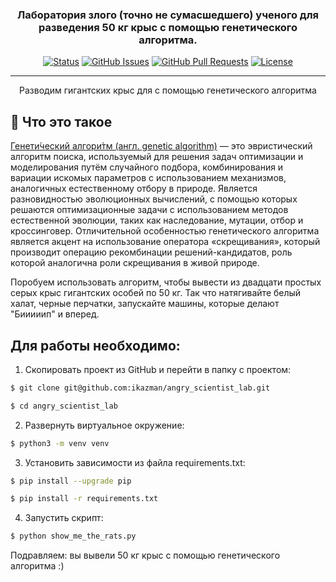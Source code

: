 <h3 align="center">Лаборатория злого (точно не сумасшедшего) ученого для разведения 50 кг крыс с помощью генетического алгоритма.</h3>

<div align="center">

[![Status](https://img.shields.io/badge/status-active-success.svg)]()
[![GitHub Issues](https://img.shields.io/github/issues/kylelobo/The-Documentation-Compendium.svg)](https://github.com/kylelobo/The-Documentation-Compendium/issues)
[![GitHub Pull Requests](https://img.shields.io/github/issues-pr/kylelobo/The-Documentation-Compendium.svg)](https://github.com/kylelobo/The-Documentation-Compendium/pulls)
[![License](https://img.shields.io/badge/license-MIT-blue.svg)](/LICENSE)

</div>

---

<p align="center"> Разводим гигантских крыс для с помощью генетического алгоритма
    <br> 
</p>

## 🧐 Что это такое <a name = "about"></a>

[Генети́ческий алгори́тм (англ. genetic algorithm)](https://ru.wikipedia.org/wiki/%D0%93%D0%B5%D0%BD%D0%B5%D1%82%D0%B8%D1%87%D0%B5%D1%81%D0%BA%D0%B8%D0%B9_%D0%B0%D0%BB%D0%B3%D0%BE%D1%80%D0%B8%D1%82%D0%BC) — это эвристический алгоритм поиска, используемый для решения задач оптимизации и моделирования путём случайного подбора, комбинирования и вариации искомых параметров с использованием механизмов, аналогичных естественному отбору в природе. Является разновидностью эволюционных вычислений, с помощью которых решаются оптимизационные задачи с использованием методов естественной эволюции, таких как наследование, мутации, отбор и кроссинговер. Отличительной особенностью генетического алгоритма является акцент на использование оператора «скрещивания», который производит операцию рекомбинации решений-кандидатов, роль которой аналогична роли скрещивания в живой природе.

Поробуем использовать алгоритм, чтобы вывести из двадцати простых серых крыс гигантских особей по 50 кг. Так что натягивайте белый халат, черные перчатки, запускайте машины, которые делают "Бииииип" и вперед.


## Для работы необходимо:

1) Скопировать проект из GitHub и перейти в папку с проектом:
```bash
$ git clone git@github.com:ikazman/angry_scientist_lab.git
```
```bash
$ cd angry_scientist_lab
```
2) Развернуть виртуальное окружение:
```bash
$ python3 -m venv venv
```
3) Установить зависимости из файла requirements.txt:
```bash
$ pip install --upgrade pip
```
```bash
$ pip install -r requirements.txt
```
4) Запустить скрипт:
```bash
$ python show_me_the_rats.py 
```
Подравляем: вы вывели 50 кг крыс с помощью генетического алгоритма :)
